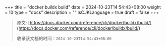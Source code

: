 +++
title = "docker buildx build"
date = 2024-10-23T14:54:43+08:00
weight = 10
type = "docs"
description = ""
isCJKLanguage = true
draft = false
+++

> 原文: [https://docs.docker.com/reference/cli/docker/buildx/build/](https://docs.docker.com/reference/cli/docker/buildx/build/)
>
> 收录该文档的时间：`2024-10-23T14:54:43+08:00`
